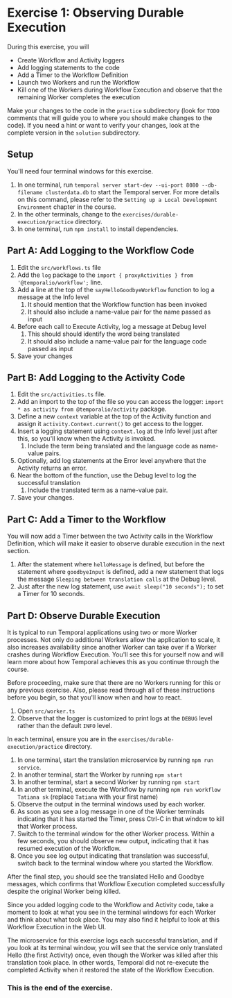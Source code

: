 # Exercise 1: Observing Durable Execution
During this exercise, you will

* Create Workflow and Activity loggers 
* Add logging statements to the code
* Add a Timer to the Workflow Definition
* Launch two Workers and run the Workflow
* Kill one of the Workers during Workflow Execution and observe that the remaining Worker completes the execution

Make your changes to the code in the `practice` subdirectory (look for `TODO` comments that will guide you to where you should make changes to the code). If you need a hint or want to verify your changes, look at the complete version in the `solution` subdirectory.

## Setup

You'll need four terminal windows for this exercise.

1. In one terminal, run `temporal server start-dev --ui-port 8080 --db-filename clusterdata.db` to start the Temporal server. For more details on this command, please refer to the `Setting up a Local Development Environment` chapter in the course.
2. In the other terminals, change to the `exercises/durable-execution/practice` directory.
3. In one terminal, run `npm install` to install dependencies.

## Part A: Add Logging to the Workflow Code

1. Edit the `src/workflows.ts` file
2. Add the `log` package to the `import { proxyActivities } from '@temporalio/workflow';` line.
3. Add a line at the top of the `sayHelloGoodbyeWorkflow` function to log a message at the Info level
   1. It should mention that the Workflow function has been invoked
   2. It should also include a name-value pair for the name passed as input
3. Before each call to Execute Activity, log a message at Debug level
   1. This should should identify the word being translated
   2. It should also include a name-value pair for the language code passed as input
4. Save your changes

## Part B: Add Logging to the Activity Code

1. Edit the `src/activities.ts` file.
2. Add an import to the top of the file so you can access the logger: `import * as activity from @temporalio/activity` package.
3. Define a new `context` variable at the top of the Activity function and assign it `activity.Context.current()` to get access to the logger.
4. Insert a logging statement using `context.log` at the Info level just after this, so you'll know when the Activity is invoked. 
   1. Include the term being translated and the language code as name-value pairs.
4. Optionally, add log statements at the Error level anywhere that the Activity returns an error.
5. Near the bottom of the function, use the Debug level to log the successful translation
	1. Include the translated term as a name-value pair.
6. Save your changes.

## Part C: Add a Timer to the Workflow
You will now add a Timer between the two Activity calls in the Workflow Definition, which will make it easier to observe durable execution in the next section.

1. After the statement where `helloMessage` is defined, but before the statement where `goodbyeInput` is defined, add a new statement that logs the message `Sleeping between translation calls` at the Debug level.
2. Just after the new log statement, use `await sleep("10 seconds");` to set a Timer for 10 seconds.

## Part D: Observe Durable Execution
It is typical to run Temporal applications using two or more Worker processes. Not only do additional Workers allow the application to scale, it also increases availability since another Worker can take over if a Worker crashes during Workflow Execution. You'll see this for yourself now and will learn more about how Temporal achieves this as you continue through the course.

Before proceeding, make sure that there are no Workers running for this or any previous exercise. Also, please read through all of these instructions before you begin, so that you'll know when and how to react.

1. Open `src/worker.ts`
2. Observe that the logger is customized to print logs at the `DEBUG` level rather than the default `INFO` level.

In each terminal, ensure you are in the `exercises/durable-execution/practice` directory.

1. In one terminal, start the translation microservice by running `npm run service`.
2. In another terminal, start the Worker by running `npm start`
3. In another terminal, start a second Worker by running `npm start`
4. In another terminal, execute the Workflow by running `npm run workflow Tatiana sk` (replace `Tatiana` with your first name) 
5. Observe the output in the terminal windows used by each worker. 
6. 	As soon as you see a log message in one of the Worker terminals indicating that it has started the Timer, press Ctrl-C in that window to kill that Worker process.
7. Switch to the terminal window for the other Worker process. Within a few seconds, you should observe new output, indicating that it has resumed execution of the Workflow.
8. Once you see log output indicating that translation was successful, switch back to the terminal window where you started the Workflow. 

After the final step, you should see the translated Hello and Goodbye messages, which confirms that Workflow Execution completed successfully despite the original Worker being killed.

Since you added logging code to the Workflow and Activity code, take a moment to look at what you see in the terminal windows for each Worker and think about what took place. You may also find it helpful to look at this Workflow Execution in the Web UI.

The microservice for this exercise logs each successful translation, and if you look at its terminal window, you will see that the service only translated Hello (the first Activity) once, even though the Worker was killed after this translation took place. In other words, Temporal did not re-execute the completed Activity when it restored the state of the Workflow Execution. 

### This is the end of the exercise.
